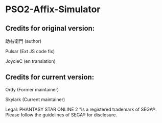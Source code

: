 # PSO2-Affix-Simulator

## Credits for original version:

助右衛門 (author)

Pulsar (Ext JS code fix)

JoycieC (en translation)

## Credits for current version:

Ordy (Former maintainer)

Skylark (Current maintainer)

Legal: PHANTASY STAR ONLINE 2 "is a registered trademark of SEGA®. Please follow the guidelines of SEGA® for disclosure.
